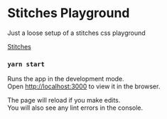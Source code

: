 # Stitches Playground

Just a loose setup of a stitches css playground

[Stitches](https://stitches.dev/docs/introduction)

### `yarn start`

Runs the app in the development mode.\
Open [http://localhost:3000](http://localhost:3000) to view it in the browser.

The page will reload if you make edits.\
You will also see any lint errors in the console.
